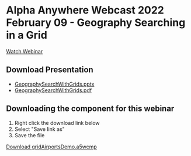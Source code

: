 # Alpha Anywhere Webcast 2022 February 09 - Geography Searching in a Grid

[Watch Webinar](https://youtu.be/m_V8aIOal_0)

## Download Presentation
 - [GeographySearchWithGrids.pptx](https://github.com/alphaanywhere/Alpha-Anywhere-Webinars/raw/master/2022%2002%2009/GeographSearchWithGrids.pptx)
 - [GeographySearchWithGrids.pdf](https://github.com/alphaanywhere/Alpha-Anywhere-Webinars/raw/master/2022%2002%2009/GeographSearchWithGrids.pdf)

## Downloading the component for this webinar

1. Right click the download link below
2. Select "Save link as"
3. Save the file

<a id="raw-url" href="https://raw.githubusercontent.com/alphaanywhere/Alpha-Anywhere-Webinars/master/2022%2002%2009/gridAirportsDemo.a5wcmp">Download gridAirportsDemo.a5wcmp</a>